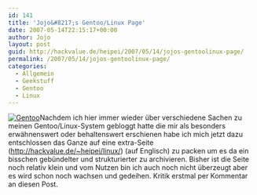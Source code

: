 ```yaml
---
id: 141
title: 'Jojo&#8217;s Gentoo/Linux Page'
date: 2007-05-14T22:15:17+00:00
author: Jojo
layout: post
guid: http://hackvalue.de/heipei/2007/05/14/jojos-gentoolinux-page/
permalink: /2007/05/14/jojos-gentoolinux-page/
categories:
  - Allgemein
  - Geekstuff
  - Gentoo
  - Linux
---
```

[<img data-echo="http://hackvalue.de/~heipei/linux/gentoo.png" alt="Gentoo" class="alignleft" />](http://hackvalue.de/~heipei/linux/)Nachdem ich hier immer wieder über verschiedene Sachen zu meinen Gentoo/Linux-System gebloggt hatte die mir als besonders erwähnenswert oder behaltenswert erschienen habe ich mich jetzt dazu entschlossen das Ganze auf eine extra-Seite (<http://hackvalue.de/~heipei/linux/>) (auf Englisch) zu packen um es da ein bisschen gebündelter und strukturierter zu archivieren. Bisher ist die Seite noch relativ klein und vom Nutzen bin ich auch noch nicht überzeugt aber es wird schon noch wachsen und gedeihen. Kritik erstmal per Kommentar an diesen Post.
